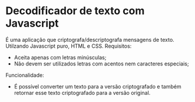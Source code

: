 # Decodificador de texto com Javascript
É uma aplicação que criptografa/descriptografa mensagens de texto. Utilzando Javascript puro, HTML e CSS. 
Requisitos:
- Aceita apenas com letras minúsculas;
- Não devem ser utilizados letras com acentos nem caracteres especiais;

Funcionalidade:
- É possível converter um texto para a versão criptografado e também retornar esse texto criptografado para a versão original.
